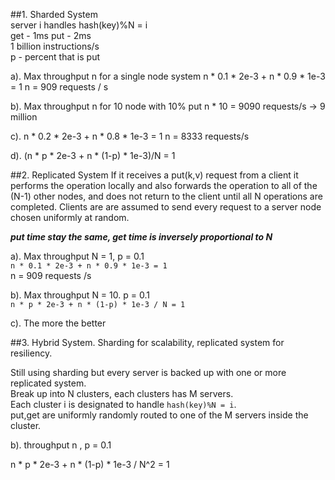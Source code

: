 ##1. Sharded System  
server i handles hash(key)%N = i   
get - 1ms   put - 2ms  
1 billion instructions/s  
p - percent that is put  

a). Max throughput n for a single node system
n * 0.1 * 2e-3 + n * 0.9 * 1e-3 = 1
n = 909 requests / s


b). Max throughput n for 10 node with 10% put
n * 10 = 9090 requests/s -> 9 million

c). n * 0.2 * 2e-3 + n * 0.8 * 1e-3 = 1
n = 8333 requests/s 

d). (n * p * 2e-3 + n * (1-p) * 1e-3)/N = 1



##2. Replicated System
If it receives a put(k,v) request from a client it performs the
operation locally and also forwards the operation to all of the (N-1) other nodes, and does not return to the client until all N operations are completed. Clients are are assumed to send every request to a server node chosen uniformly at random.


***put time stay the same, get time is inversely proportional to N***  

a). Max throughput N = 1, p = 0.1  
`n * 0.1 * 2e-3 + n * 0.9 * 1e-3 = 1`  
n = 909 requests /s    

b). Max throughput N = 10. p = 0.1   
`n * p * 2e-3 + n * (1-p) * 1e-3 / N = 1  `


c). The more the better  


##3. Hybrid System. Sharding for scalability, replicated system for resiliency.    

Still using sharding but every server is backed up with one or more replicated system.   
Break up into N clusters, each clusters has M servers.  
Each cluster i is designated to handle `hash(key)%N = i`.  
put,get are uniformly randomly routed to one of the M servers inside the cluster.  

b).
throughput n , p = 0.1

n * p * 2e-3 + n * (1-p) * 1e-3 / N^2 = 1









